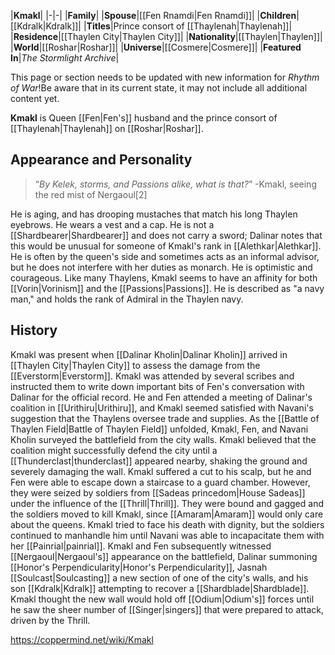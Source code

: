 |**Kmakl**|
|-|-|
|**Family**|
|**Spouse**|[[Fen Rnamdi\|Fen Rnamdi]]|
|**Children**|[[Kdralk\|Kdralk]]|
|**Titles**|Prince consort of [[Thaylenah\|Thaylenah]]|
|**Residence**|[[Thaylen City\|Thaylen City]]|
|**Nationality**|[[Thaylen\|Thaylen]]|
|**World**|[[Roshar\|Roshar]]|
|**Universe**|[[Cosmere\|Cosmere]]|
|**Featured In**|*The Stormlight Archive*|

This page or section needs to be updated with new information for *Rhythm of War*!Be aware that in its current state, it may not include all additional content yet.

**Kmakl** is Queen [[Fen\|Fen's]] husband and the prince consort of [[Thaylenah\|Thaylenah]] on [[Roshar\|Roshar]].

## Appearance and Personality
>“*By Kelek, storms, and Passions alike, what is that?*”
\-Kmakl, seeing the red mist of Nergaoul[2]


He is aging, and has drooping mustaches that match his long Thaylen eyebrows. He wears a vest and a cap. He is not a [[Shardbearer\|Shardbearer]] and does not carry a sword; Dalinar notes that this would be unusual for someone of Kmakl's rank in [[Alethkar\|Alethkar]]. He is often by the queen's side and sometimes acts as an informal advisor, but he does not interfere with her duties as monarch. He is optimistic and courageous.
Like many Thaylens, Kmakl seems to have an affinity for both [[Vorin\|Vorinism]] and the [[Passions\|Passions]]. He is described as "a navy man," and holds the rank of Admiral in the Thaylen navy.

## History
Kmakl was present when [[Dalinar Kholin\|Dalinar Kholin]] arrived in [[Thaylen City\|Thaylen City]] to assess the damage from the [[Everstorm\|Everstorm]]. Kmakl was attended by several scribes and instructed them to write down important bits of Fen's conversation with Dalinar for the official record.
He and Fen attended a meeting of Dalinar's coalition in [[Urithiru\|Urithiru]], and Kmakl seemed satisfied with Navani's suggestion that the Thaylens oversee trade and supplies.
As the [[Battle of Thaylen Field\|Battle of Thaylen Field]] unfolded, Kmakl, Fen, and Navani Kholin surveyed the battlefield from the city walls. Kmakl believed that the coalition might successfully defend the city until a [[Thunderclast\|thunderclast]] appeared nearby, shaking the ground and severely damaging the wall. Kmakl suffered a cut to his scalp, but he and Fen were able to escape down a staircase to a guard chamber. However, they were seized by soldiers from [[Sadeas princedom\|House Sadeas]] under the influence of the [[Thrill\|Thrill]]. They were bound and gagged and the soldiers moved to kill Kmakl, since [[Amaram\|Amaram]] would only care about the queens. Kmakl tried to face his death with dignity, but the soldiers continued to manhandle him until Navani was able to incapacitate them with her [[Painrial\|painrial]].
Kmakl and Fen subsequently witnessed [[Nergaoul\|Nergaoul's]] appearance on the battlefield, Dalinar summoning [[Honor's Perpendicularity\|Honor's Perpendicularity]], Jasnah [[Soulcast\|Soulcasting]] a new section of one of the city's walls, and his son [[Kdralk\|Kdralk]] attempting to recover a [[Shardblade\|Shardblade]]. Kmakl thought the new wall would hold off [[Odium\|Odium's]] forces until he saw the sheer number of [[Singer\|singers]] that were prepared to attack, driven by the Thrill.



https://coppermind.net/wiki/Kmakl